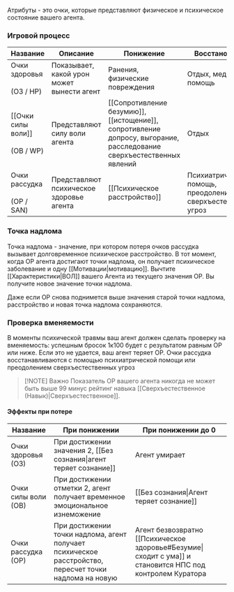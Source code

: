 Атрибуты - это очки, которые представляют физическое и психическое состояние вашего агента.
### Игровой процесс

| Название                             | Описание                                   | Понижение                                                                                                            | Восстановление                                               |
| ------------------------------------ | ------------------------------------------ | -------------------------------------------------------------------------------------------------------------------- | ------------------------------------------------------------ |
| Очки здоровья <br><br>(ОЗ / HP)      | Показывает, какой урон может вынести агент | Ранения, физические повреждения                                                                                      | Отдых, медицинская помощь                                    |
| [[Очки силы воли]]<br> <br>(ОВ / WP) | Представляют силу воли агента              | [[Сопротивление безумию]], [[истощение]], сопротивление допросу, выгорание, расследование сверхъестественных явлений | Отдых                                                        |
| Очки рассудка <br><br>(ОР / SAN)     | Представляют психическое здоровье агента   | [[Психическое расстройство]]                                                                                         | Психиатрическая помощь, преодоление сверхъестественных угроз |

### Точка надлома

Точка надлома - значение, при котором потеря очков рассудка вызывает долговременное психическое расстройство. В тот момент, когда ОР агента достигают точки надлома, он получает психическое заболевание и одну [[Мотивации|мотивацию]]. Вычтите [[Характеристики|ВОЛ]] вашего Агента из текущего значения ОР. Вы получите новое значение точки надлома.

Даже если ОР снова поднимется выше значения старой точки надлома, расстройство и новая точка надлома сохраняются.
### Проверка вменяемости

В моменты психической травмы ваш агент должен сделать проверку на вменяемость: успешным бросок 1к100 будет с результатом равным ОР или ниже. Если это не удается, ваш агент теряет ОР. Очки рассудка восстанавливаются с помощью психиатрической помощи или преодолением сверхъестественных угроз


> [!NOTE] Важно
> Показатель ОР вашего агента никогда не может быть выше 99 минус рейтинг навыка [[Сверхъестественное (Навык)|Сверхъестественное]].

#### Эффекты при потере 

| Название            | При понижении                                                                                          | При понижении до 0                                                                                        |
| ------------------- | ------------------------------------------------------------------------------------------------------ | --------------------------------------------------------------------------------------------------------- |
| Очки здоровья (ОЗ)  | При достижении значения 2, [[Без сознания\|агент теряет сознание]]                                     | Агент умирает                                                                                             |
| Очки силы воли (ОВ) | При достижении отметки 2, агент получает временное эмоциональное изнеможение                           | [[Без сознания\|Агент теряет сознание]]                                                                   |
| Очки рассудка (ОР)  | При достижении точки надлома, агент получает психическое расстройство, пересчет точки надлома на новую | Агент безвозвратно [[Психическое здоровье#Безумие\|сходит с ума]] и становится НПС под контролем Куратора |

